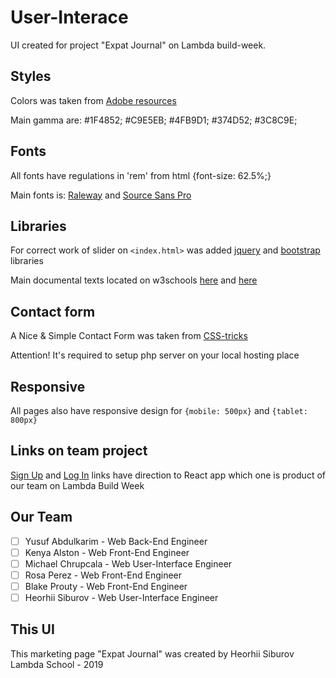 # User-Interace

UI created for project "Expat Journal" on Lambda build-week.

## Styles

Colors was taken from [Adobe resources](https://color.adobe.com/ru/create/color-wheel/) 

Main gamma are: #1F4852; #C9E5EB; #4FB9D1; #374D52; #3C8C9E;

## Fonts

All fonts have regulations in 'rem' from html {font-size: 62.5%;}

Main fonts is: [Raleway](https://fonts.google.com/specimen/Raleway) and [Source Sans Pro](https://fonts.google.com/specimen/Source+Sans+Pro)
 
## Libraries

For correct work of slider on `<index.html>` was added [jquery](https://ajax.googleapis.com/ajax/libs/jquery/3.4.1/jquery.min.js) and [bootstrap](https://maxcdn.bootstrapcdn.com/bootstrap/3.4.0/js/bootstrap.min.js) libraries

Main documental texts located on w3schools [here](https://www.w3schools.com/bootstrap/bootstrap_carousel.asp) and [here](https://www.w3schools.com/howto/howto_js_slideshow.asp)

## Contact form 

A Nice & Simple Contact Form was taken from [CSS-tricks](https://css-tricks.com/nice-and-simple-contact-form/)

Attention! It's required to setup php server on your local hosting place

## Responsive

All pages also have responsive design for `{mobile: 500px}` and `{tablet: 800px}`

## Links on team project

[Sign Up](https://expatjournal.netlify.com/sign-up) and [Log In](https://expatjournal.netlify.com/login) links have direction to React app which one is product of our team on Lambda Build Week

## Our Team

- [ ] Yusuf Abdulkarim - Web Back-End Engineer
- [ ] Kenya Alston - Web Front-End Engineer
- [ ] Michael Chrupcala - Web User-Interface Engineer
- [ ] Rosa Perez - Web Front-End Engineer
- [ ] Blake Prouty - Web Front-End Engineer
- [ ] Heorhii Siburov - Web User-Interface Engineer

## This UI 
This marketing page "Expat Journal" was created by Heorhii Siburov
Lambda School - 2019